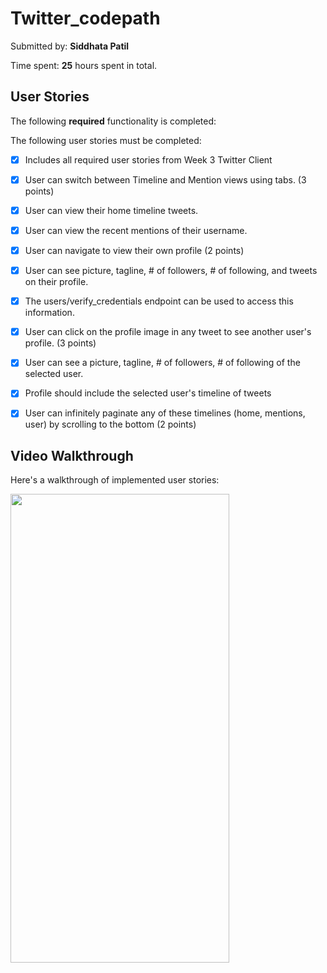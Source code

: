 # Twitter_codepath

Submitted by: **Siddhata Patil**

Time spent: **25** hours spent in total.

## User Stories

The following **required** functionality is completed:

The following user stories must be completed:

* [x] Includes all required user stories from Week 3 Twitter Client
* [x] User can switch between Timeline and Mention views using tabs. (3 points)
* [x] User can view their home timeline tweets.
* [x] User can view the recent mentions of their username.
* [x] User can navigate to view their own profile (2 points)
* [x] User can see picture, tagline, # of followers, # of following, and tweets on their profile.
* [x] The users/verify_credentials endpoint can be used to access this information.
* [x] User can click on the profile image in any tweet to see another user's profile. (3 points)
* [x] User can see a picture, tagline, # of followers, # of following of the selected user.
* [x] Profile should include the selected user's timeline of tweets
* [x] User can infinitely paginate any of these timelines (home, mentions, user) by scrolling to the bottom (2 points)


## Video Walkthrough 

Here's a walkthrough of implemented user stories:

<img src='https://github.com/SiddhataPatil/Twitter_with_Fragments/blob/master/twitter.gif' width="350" height="750" />

